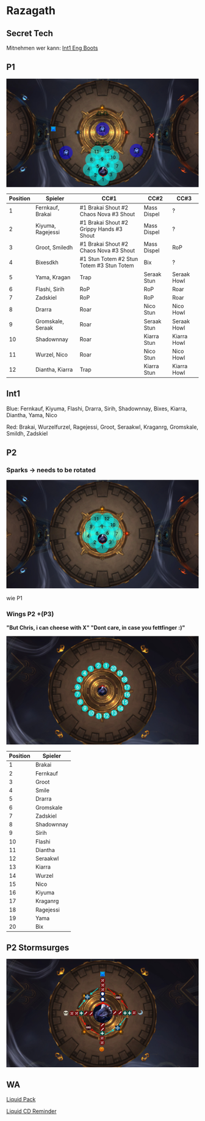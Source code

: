 # Razagath

## Secret Tech 

Mitnehmen wer kann: [Int1 Eng Boots](https://www.wowhead.com/item=172912/momentum-redistributor-boots)

## P1

![P1](/images/raziP1.png)

| Position    | Spieler | CC#1 | CC#2 | CC#3 |
| ----------- | ----------- | ----------- | ----------- | ----------- |
| 1  | Fernkauf, Brakai | #1 Brakai Shout #2 Chaos Nova #3 Shout | Mass Dispel | ? |
| 2  | Kiyuma, Ragejessi| #1 Brakai Shout #2 Grippy Hands #3 Shout | Mass Dispel | ? |
| 3  | Groot, Smiledh   | #1 Brakai Shout #2 Chaos Nova #3 Shout | Mass Dispel | RoP |
| 4  | Bixesdkh         | #1 Stun Totem #2 Stun Totem #3 Stun Totem | Bix | ? |
| 5  | Yama, Kragan     | Trap | Seraak Stun | Seraak Howl |
| 6  | Flashi, Sirih    | RoP | RoP | Roar |
| 7  | Zadskiel         | RoP | RoP | Roar |
| 8  | Drarra           | Roar | Nico Stun | Nico Howl |
| 9  | Gromskale, Seraak| Roar | Seraak Stun | Seraak Howl |
| 10 | Shadownnay       | Roar | Kiarra Stun | Kiarra Howl |
| 11 | Wurzel, Nico     | Roar | Nico Stun | Nico Howl |
| 12 | Diantha, Kiarra  | Trap | Kiarra Stun | Kiarra Howl |

## Int1

Blue: Fernkauf, Kiyuma, Flashi, Drarra, Sirih, Shadownnay, Bixes, Kiarra, Diantha, Yama, Nico

Red: Brakai, Wurzelfurzel, Ragejessi, Groot, Seraakwl, Kraganrg, Gromskale, Smildh, Zadskiel

## P2

### Sparks -> needs to be rotated

![P2_Sparks](/images/6_p2sparks.png)

wie P1

### Wings P2 +(P3)

**"But Chris, i can cheese with X" "Dont care, in case you fettfinger :)"**

![P2_Wings](/images/6_p2wingsv2.png)

| Position    | Spieler |
| ----------- | ----------- |
| 1 | Brakai |
| 2 | Fernkauf |
| 3 | Groot |
| 4 | Smile |
| 5 | Drarra |
| 6 | Gromskale |
| 7 | Zadskiel |
| 8 | Shadownnay |
| 9 | Sirih |
| 10 | Flashi |
| 11 | Diantha |
| 12 | Seraakwl |
| 13 | Kiarra |
| 14 | Wurzel |
| 15 | Nico |
| 16 | Kiyuma |
| 17 | Kraganrg |
| 18 | Ragejessi |
| 19 | Yama |
| 20 | Bix |

## P2 Stormsurges

![Liquid Strat](/images/6_p2stormsurge.png)


## WA

[Liquid Pack](https://wago.io/LiquidVault)

[Liquid CD Reminder](https://wago.io/cDPzpjk7w)
